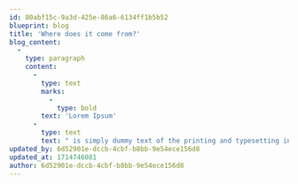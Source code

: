 ```yaml
---
id: 80abf15c-9a3d-425e-86a6-6134ff1b5b52
blueprint: blog
title: 'Where does it come from?'
blog_content:
  -
    type: paragraph
    content:
      -
        type: text
        marks:
          -
            type: bold
        text: 'Lorem Ipsum'
      -
        type: text
        text: " is simply dummy text of the printing and typesetting industry. Lorem Ipsum has been the industry's standard dummy text ever since the 1500s, when an unknown printer took a galley of type and scrambled it to make a type specimen book."
updated_by: 6d52901e-dccb-4cbf-b8bb-9e54ece156d8
updated_at: 1714746081
author: 6d52901e-dccb-4cbf-b8bb-9e54ece156d8
---
```

